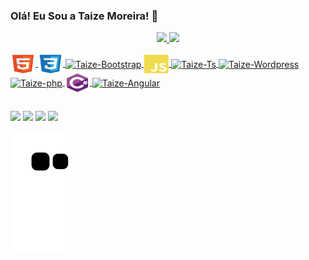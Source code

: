 ### Olá! Eu Sou a Taize Moreira! 👋

<div align="center">
  <a href="https://github.com/taizemoreira">
  <img height="180em" src="https://github-readme-stats.vercel.app/api?username=taizemoreira&show_icons=true&theme=radical&include_all_commits=true&count_private=true"/>
  <img height="180em" src="https://github-readme-stats.vercel.app/api/top-langs/?username=taizemoreira&layout=compact&langs_count=7&theme=radical"/>
</div>
  <div style="display: inline_block"><br>
  <img align="center" alt="Taize-HTML" height="30" width="40" src="https://raw.githubusercontent.com/devicons/devicon/master/icons/html5/html5-original.svg">
  <img align="center" alt="Taize-CSS" height="30" width="40" src="https://raw.githubusercontent.com/devicons/devicon/master/icons/css3/css3-original.svg">
  <img align="center" alt="Taize-Bootstrap" height="30" width="40" src="https://cdn.jsdelivr.net/gh/devicons/devicon/icons/bootstrap/bootstrap-plain-wordmark.svg"/>
  <img align="center" alt="Taize-Js" height="30" width="40" src="https://raw.githubusercontent.com/devicons/devicon/master/icons/javascript/javascript-plain.svg">
  <img align="center" alt="Taize-Ts" height="30" width="40" src="https://cdn.jsdelivr.net/gh/devicons/devicon/icons/typescript/typescript-original.svg">
  <img align="center" alt="Taize-Wordpress" height="30" width="40" src="https://cdn.jsdelivr.net/gh/devicons/devicon/icons/wordpress/wordpress-original.svg">
  <img align="center" alt="Taize-php" height="30" width="40" src="https://cdn.jsdelivr.net/gh/devicons/devicon/icons/php/php-original.svg"/>
  <img align="center" alt="Taize-Csharp" height="30" width="40" src="https://raw.githubusercontent.com/devicons/devicon/master/icons/csharp/csharp-original.svg"> 
  <img align="center" alt="Taize-Angular" height="30" width="40" src="https://cdn.jsdelivr.net/gh/devicons/devicon/icons/angularjs/angularjs-plain.svg"/>
</div>

##
 
<div>
  <a href="https://instagram.com/" target="_blank"><img src="https://img.shields.io/badge/-Instagram-%23E4405F?style=for-the-badge&logo=instagram&logoColor=white" target="_blank"></a>
 <a href="https://discord" target="_blank"><img src="https://img.shields.io/badge/Discord-7289DA?style=for-the-badge&logo=discord&logoColor=white" target="_blank"></a> 
  <a href = "mailto:@gmail.com"><img src="https://img.shields.io/badge/-Gmail-%23333?style=for-the-badge&logo=gmail&logoColor=white" target="_blank"></a>
  <a href="https://www.linkedin.com/in/" target="_blank"><img src="https://img.shields.io/badge/-LinkedIn-%230077B5?style=for-the-badge&logo=linkedin&logoColor=white" target="_blank"></a> 
 
  ![Snake animation](https://github.com/taizemoreira/taizemoreira/blob/output/github-contribution-grid-snake.svg)

 
</div>

